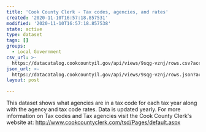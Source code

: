 ```yaml
---
title: 'Cook County Clerk - Tax codes, agencies, and rates'
created: '2020-11-10T16:57:18.857531'
modified: '2020-11-10T16:57:18.857538'
state: active
type: dataset
tags: []
groups:
  - Local Government
csv_url: >-
  https://datacatalog.cookcountyil.gov/api/views/9sqg-vznj/rows.csv?accessType=DOWNLOAD
json_url: >-
  https://datacatalog.cookcountyil.gov/api/views/9sqg-vznj/rows.json?accessType=DOWNLOAD
layout: post

---
```

This dataset shows what agencies are in a tax code for each tax year along with the agency and tax code rates. Data is updated yearly. For more information on Tax codes and Tax agencies visit the Cook County Clerk's website at: http://www.cookcountyclerk.com/tsd/Pages/default.aspx
